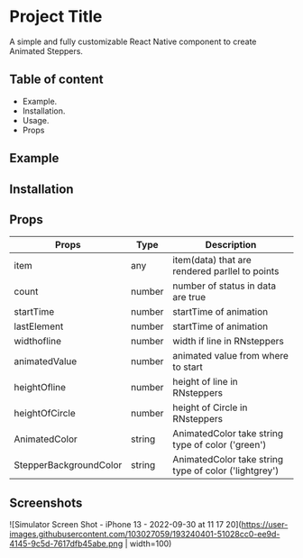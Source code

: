 
# Project Title

A simple and fully customizable React Native component to create Animated Steppers.


## Table of content
* Example.  
* Installation.  
* Usage.  
* Props
## Example

## Installation
## Props
| Props | Type | Description |  
| --------- | ------- | ------ |
| item | any | item(data) that are rendered parllel to points|
| count | number | number of status in data are true|
| startTime | number| startTime of animation|
| lastElement | number| startTime of animation|
| widthofline | number| width if line in RNsteppers|
| animatedValue | number| animated value from where to start |
| heightOfline | number| height of line in RNsteppers|
| heightOfCircle | number| height of Circle in RNsteppers|
| AnimatedColor | string| AnimatedColor take string type of color ('green')|
| StepperBackgroundColor | string| AnimatedColor take string type of color ('lightgrey') |








## Screenshots

![Simulator Screen Shot - iPhone 13 - 2022-09-30 at 11 17 20](https://user-images.githubusercontent.com/103027059/193240401-51028cc0-ee9d-4145-9c5d-7617dfb45abe.png | width=100)


